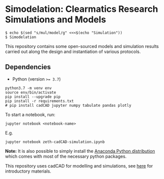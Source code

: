 # Simodelation: Clearmatics Research Simulations and Models

```console
$ echo $(sed "s/mul/model/g" <<<$(echo "Simulation"))
$ Simodelation
```

This repository contains some open-sourced models and simulation results carried out along the design and instantiation of various protocols.

## Dependencies

- Python (version `>= 3.7`)

```console
python3.7 -m venv env
source env/bin/activate
pip install --upgrade pip
pip install -r requirements.txt
# pip install cadCAD jupyter numpy tabulate pandas plotly
```

To start a notebook, run:
```console
jupyter notebook <notebook-name>
```

E.g.
```console
jupyter notebook zeth-cadCAD-simulation.ipynb
```

**Note:** It is also possible to simply install the [Anaconda Python distribution](https://docs.anaconda.com/anaconda/install/) which comes with most of the necessary python packages.

This repository uses cadCAD for modelling and simulations, see [here](https://github.com/cadCAD-org/) for introductory materials.
